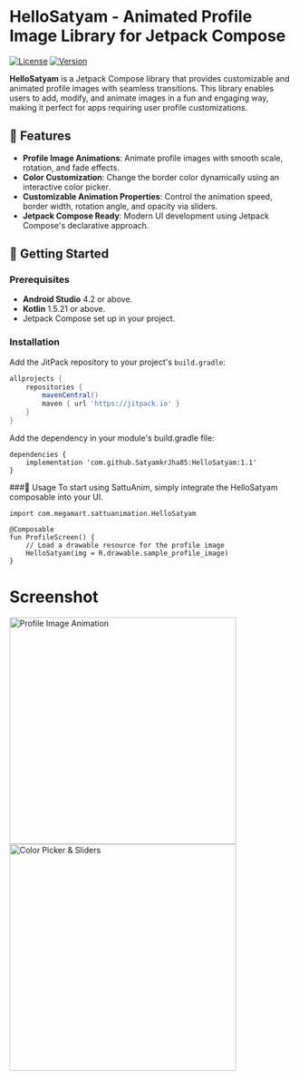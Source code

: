 # HelloSatyam - Animated Profile Image Library for Jetpack Compose

[![License](https://img.shields.io/github/license/SatyamkrJha85/SattuAnim)](LICENSE)
[![Version](https://img.shields.io/badge/version-1.1-blue.svg)](https://jitpack.io/#SatyamkrJha85/SattuAnim)

**HelloSatyam** is a Jetpack Compose library that provides customizable and animated profile images with seamless transitions. This library enables users to add, modify, and animate images in a fun and engaging way, making it perfect for apps requiring user profile customizations.

## 📱 Features

- **Profile Image Animations**: Animate profile images with smooth scale, rotation, and fade effects.
- **Color Customization**: Change the border color dynamically using an interactive color picker.
- **Customizable Animation Properties**: Control the animation speed, border width, rotation angle, and opacity via sliders.
- **Jetpack Compose Ready**: Modern UI development using Jetpack Compose's declarative approach.

## 🚀 Getting Started

### Prerequisites

- **Android Studio** 4.2 or above.
- **Kotlin** 1.5.21 or above.
- Jetpack Compose set up in your project.

### Installation

Add the JitPack repository to your project's `build.gradle`:

```gradle
allprojects {
    repositories {
        mavenCentral()
        maven { url 'https://jitpack.io' }
    }
}
```
Add the dependency in your module's build.gradle file:
```
dependencies {
    implementation 'com.github.SatyamkrJha85:HelloSatyam:1.1'
}
```
###📖 Usage
To start using SattuAnim, simply integrate the HelloSatyam composable into your UI.

```import androidx.compose.runtime.Composable
import com.megamart.sattuanimation.HelloSatyam

@Composable
fun ProfileScreen() {
    // Load a drawable resource for the profile image
    HelloSatyam(img = R.drawable.sample_profile_image)
}
```

# Screenshot

<img src="https://github.com/user-attachments/assets/416af59a-8c62-43fc-864c-c9a4151dd40c" alt="Profile Image Animation" width="400"/>

<img src="https://github.com/user-attachments/assets/10b155cb-8b71-479f-83e9-14f23156bdec" alt="Color Picker & Sliders" width="400"/>


